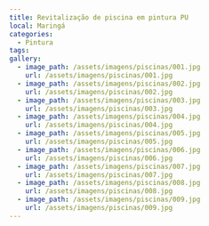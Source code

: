 ```yaml
---
title: Revitalização de piscina em pintura PU
local: Maringá
categories:
  - Pintura
tags:
gallery:
  - image_path: /assets/imagens/piscinas/001.jpg
    url: /assets/imagens/piscinas/001.jpg
  - image_path: /assets/imagens/piscinas/002.jpg
    url: /assets/imagens/piscinas/002.jpg
  - image_path: /assets/imagens/piscinas/003.jpg
    url: /assets/imagens/piscinas/003.jpg
  - image_path: /assets/imagens/piscinas/004.jpg
    url: /assets/imagens/piscinas/004.jpg
  - image_path: /assets/imagens/piscinas/005.jpg
    url: /assets/imagens/piscinas/005.jpg
  - image_path: /assets/imagens/piscinas/006.jpg
    url: /assets/imagens/piscinas/006.jpg
  - image_path: /assets/imagens/piscinas/007.jpg
    url: /assets/imagens/piscinas/007.jpg
  - image_path: /assets/imagens/piscinas/008.jpg
    url: /assets/imagens/piscinas/008.jpg
  - image_path: /assets/imagens/piscinas/009.jpg
    url: /assets/imagens/piscinas/009.jpg
---
```

